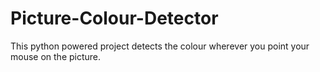 # Picture-Colour-Detector
This python powered project detects the colour wherever you point your mouse on the picture.
